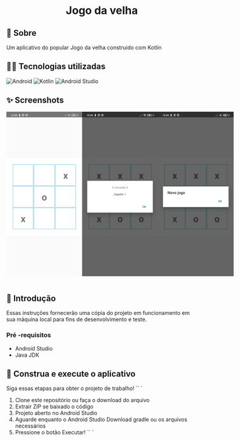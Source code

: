 <p align="center">
    <h1 align="center">Jogo da velha</h1>
</p>

## 🌟 Sobre

Um aplicativo do popular Jogo da velha construido com Kotlin

## 👨‍💻 Tecnologias utilizadas

<p>

<img alt="Android" src="https://img.shields.io/badge/Android-3DDC84?style=for-the-badge&logo=android&logoColor=white">
<img alt="Kotlin" src="https://img.shields.io/badge/Kotlin-0095D5.svg?style=for-the-badge&logo=Kotlin&logoColor=white">
<img alt="Android Studio" src="https://img.shields.io/badge/Android%20Studio-008678.svg?style=for-the-badge&logo=android-studio&logoColor=white">

</p>

## ✨ Screenshots

<div style="display:flex;">
<img src="assets/images/image1.jpg" width="200">
<img src="assets/images/image2.jpg" width="200">
<img src="assets/images/image3.jpg" width="200">
</div>
<br>

## 🚀 Introdução

Essas instruções fornecerão uma cópia do projeto em funcionamento em sua máquina local para fins de desenvolvimento e teste.

### Pré -requisitos

- Android Studio
- Java JDK

## 🔨 Construa e execute o aplicativo

Siga essas etapas para obter o projeto de trabalho!
`` `

1. Clone este repositório ou faça o download do arquivo
2. Extrair ZIP se baixado o código
3. Projeto aberto no Android Studio
4. Aguarde enquanto o Android Studio Download gradle ou os arquivos necessários
5. Pressione o botão Executar!
   `` `
